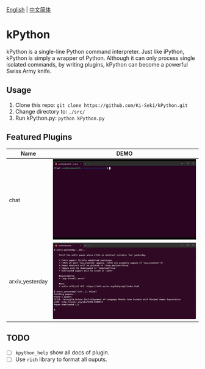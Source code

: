 [English](./README_en.md) | [中文简体](./README.zh_CN.md)

# kPython

kPython is a single-line Python command interpreter. Just like iPython, kPython is simply a wrapper of Python. Although it can only process single isolated commands, by writing plugins, kPython can become a powerful Swiss Army knife.

## Usage

1. Clone this repo: `git clone https://github.com/Ki-Seki/kPython.git`
2. Change directory to: `./src/`
3. Run kPython.py: `python kPython.py`

## Featured Plugins

|Name|DEMO|
|--|--|
|chat|![](./assets/chat_demo.gif)|
|arxiv_yesterday|![](./assets/arxiv_yesterday_demo.png)|

## TODO

- [ ] `kpython_help` show all docs of plugin.
- [ ] Use `rich` library to format all ouputs.